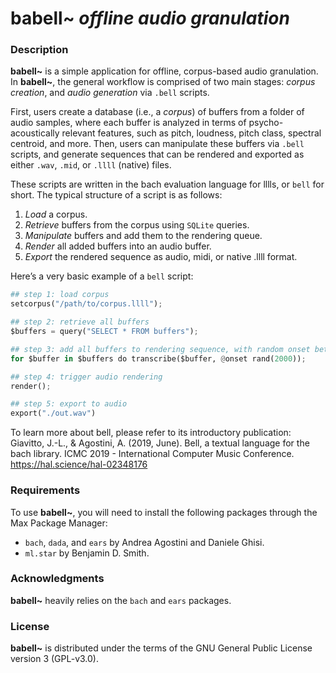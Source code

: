 # **babell~** _offline audio granulation_

### Description

**babell~** is a simple application for offline, corpus-based audio granulation. In **babell~**, the general workflow is comprised of two main stages: _corpus creation_, and _audio generation_ via `.bell` scripts. 

First, users create a database (i.e., a _corpus_) of buffers from a folder of audio samples, where each buffer is analyzed in terms of psycho-acoustically relevant features, such as pitch, loudness, pitch class, spectral centroid, and more. Then, users can manipulate these buffers via `.bell` scripts, and generate sequences that can be rendered and exported as either `.wav`, `.mid`, or `.llll` (native) files. 

These scripts are written in the bach evaluation language for lllls, or `bell` for short. The typical structure of a script is as follows:

1) *Load* a corpus.
2) *Retrieve* buffers from the corpus using `SQLite` queries.
3) *Manipulate* buffers and add them to the rendering queue.
4) *Render* all added buffers into an audio buffer.
5) *Export* the rendered sequence as audio, midi, or native .llll format.

Here’s a very basic example of a `bell` script:

```py
## step 1: load corpus
setcorpus("/path/to/corpus.llll");

## step 2: retrieve all buffers
$buffers = query("SELECT * FROM buffers");

## step 3: add all buffers to rendering sequence, with random onset between 0 and 2000 ms
for $buffer in $buffers do transcribe($buffer, @onset rand(2000));

## step 4: trigger audio rendering
render();

## step 5: export to audio
export("./out.wav")
```

To learn more about bell, please refer to its introductory publication: 
Giavitto, J.-L., & Agostini, A. (2019, June). Bell, a textual language for the bach library. ICMC 2019 - International Computer Music Conference. https://hal.science/hal-02348176

### Requirements
To use **babell~**, you will need to install the following packages through the Max Package Manager:
- `bach`, `dada`, and `ears` by Andrea Agostini and Daniele Ghisi.
- `ml.star` by Benjamin D. Smith.

### Acknowledgments
**babell~** heavily relies on the `bach` and `ears` packages.

### License
**babell~** is distributed under the terms of the GNU General Public License version 3 (GPL-v3.0).